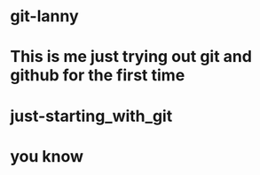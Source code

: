 
# git-lanny

# This is me just trying out git and github for the first time
# just-starting_with_git

# you know

